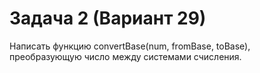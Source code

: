 # Задача 2 (Вариант 29)
Написать функцию convertBase(num, fromBase, toBase),
преобразующую число между системами счисления.
